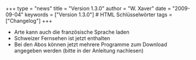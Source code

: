 +++
type = "news"
title = "Version 1.3.0"
author = "W. Xaver"
date = "2009-09-04"
keywords = ["Version 1.3.0"] # HTML Schlüsselwörter
tags = ["Changelog"]
+++

- Arte kann auch die französische Sprache laden
- Schweizer Fernsehen ist jetzt enthalten
- Bei den Abos können jetzt mehrere Programme zum Download angegeben werden (bitte in der Anleitung nachlesen) 